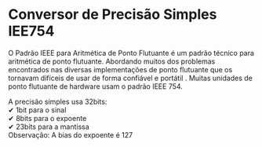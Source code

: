 <h1>Conversor de Precisão Simples IEE754</h1>

<p>
    O Padrão IEEE para Aritmética de Ponto Flutuante é um padrão técnico para aritmética de ponto flutuante. Abordando muitos dos problemas encontrados nas diversas implementações de ponto flutuante que os tornavam difíceis de usar de forma confiável e portátil . Muitas unidades de ponto flutuante de hardware usam o padrão IEEE 754.  
</p>    
<p>
    A precisão simples usa 32bits:
    <br>
        ✔ 1bit para o sinal
    <br>
        ✔ 8bits para o expoente
    <br>
        ✔ 23bits para a mantissa
    <br>
    Observação: A bias do expoente é 127
</p>
